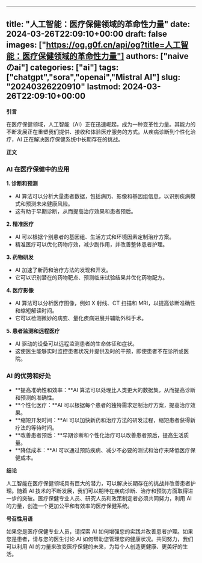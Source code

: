 
---
title: "人工智能：医疗保健领域的革命性力量"
date: 2024-03-26T22:09:10+00:00
draft: false
images: ["https://og.g0f.cn/api/og?title=人工智能：医疗保健领域的革命性力量"]
authors: ["naiveのai"]
categories: ["ai"]
tags: ["chatgpt","sora","openai","Mistral AI"]
slug: "20240326220910"
lastmod: 2024-03-26T22:09:10+00:00
---
**引言**

在医疗保健领域，人工智能（AI）正在迅速崛起，成为一种变革性力量。其能力的不断发展正在重塑我们提供、接收和体验医疗服务的方式。从疾病诊断到个性化治疗，AI 正在解决医疗保健系统中长期存在的挑战。

**正文**

### AI 在医疗保健中的应用

**1. 诊断和预测**

* AI 算法可以分析大量患者数据，包括病历、影像和基因组信息，以识别疾病模式和预测未来健康风险。
* 这有助于早期诊断，从而提高治疗效果和患者预后。

**2. 精准医疗**

* AI 可以根据个别患者的基因组、生活方式和环境因素定制治疗方案。
* 精准医疗可以优化药物疗效，减少副作用，并改善整体患者护理。

**3. 药物研发**

* AI 加速了新药和治疗方法的发现和开发。
* 它可以识别潜在的药物靶点、预测临床试验结果并优化药物配方。

**4. 医疗影像**

* AI 算法可以分析医疗图像，例如 X 射线、CT 扫描和 MRI，以提高诊断准确性和缩短解读时间。
* 它可以检测微妙的病变、量化疾病进展并辅助外科手术。

**5. 患者监测和远程医疗**

* AI 驱动的设备可以远程监测患者的生命体征和症状。
* 这使医生能够实时监控患者状况并提供及时的干预，即使患者不在诊所或医院。

### AI 的优势和好处

* **提高准确性和效率：**AI 算法可以处理比人类更大的数据集，从而提高诊断和预测的准确性。
* **个性化医疗：**AI 可以根据每个患者的独特需求定制治疗方案，提高治疗效果。
* **缩短开发时间：**AI 可以加快新药和治疗方法的研发过程，缩短患者获得新疗法的等待时间。
* **改善患者预后：**早期诊断和个性化治疗可以改善患者预后，提高生活质量。
* **降低成本：**AI 可以通过预防疾病、减少不必要的测试和治疗来降低医疗保健成本。

**结论**

人工智能在医疗保健领域具有巨大的潜力，可以解决长期存在的挑战并改善患者护理。随着 AI 技术的不断发展，我们可以期待在疾病诊断、治疗和预防方面取得进一步的突破。医疗保健专业人员、研究人员和政策制定者必须共同努力，利用 AI 的力量，创造一个更加公平和有效率的医疗保健系统。

**号召性用语**

如果您是医疗保健专业人员，请探索 AI 如何增强您的实践并改善患者护理。如果您是患者，请与您的医生讨论 AI 如何帮助您管理您的健康状况。共同努力，我们可以利用 AI 的力量来改变医疗保健的未来，为每个人创造更健康、更美好的生活。